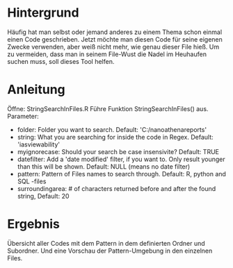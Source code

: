 # Hintergrund
Häufig hat man selbst oder jemand anderes zu einem Thema schon einmal einen Code geschrieben.
Jetzt möchte man diesen Code für seine eigenen Zwecke verwenden, aber weiß nicht mehr, wie genau dieser File hieß.
Um zu vermeiden, dass man in seinem File-Wust die Nadel im Heuhaufen suchen muss, soll dieses Tool helfen.

# Anleitung
Öffne: StringSearchInFiles.R
Führe Funktion StringSearchInFiles() aus. Parameter:
- folder: Folder you want to search. Default: 'C:/nanoathenareports'
- string: What you are searching for inside the code in Regex. Default: 'iasviewability'
- myignorecase: Should your search be case insensivite? Default: TRUE
- datefilter: Add a 'date modified' filter, if you want to. Only result younger than this will be shown. Default: NULL (means no date filter)
- pattern: Pattern of Files names to search through. Default: R, python and SQL -files
- surroundingarea: # of characters returned before and after the found string, Default: 20

# Ergebnis
Übersicht aller Codes mit dem Pattern in dem definierten Ordner und Subordner. Und eine Vorschau der Pattern-Umgebung in den einzelnen Files.